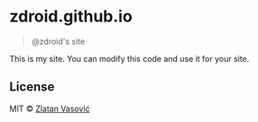 # zdroid.github.io

> @zdroid's site

This is my site. You can modify this code and use it for your site.

## License

MIT &copy; [Zlatan Vasović](https://github.com/zdroid)
